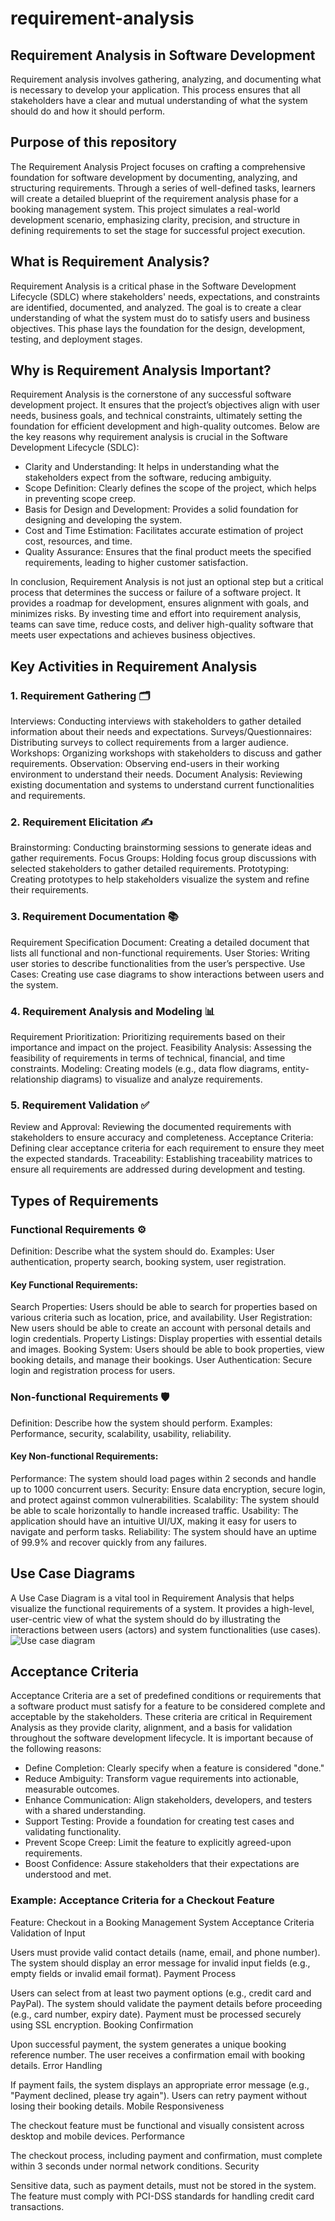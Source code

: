 # requirement-analysis

## Requirement Analysis in Software Development
Requirement analysis involves gathering, analyzing, and documenting what is necessary to develop your application. This process ensures that all stakeholders have a clear and mutual understanding of what the system should do and how it should perform.

## Purpose of this repository
The Requirement Analysis Project focuses on crafting a comprehensive foundation for software development by documenting, analyzing, and structuring requirements. Through a series of well-defined tasks, learners will create a detailed blueprint of the requirement analysis phase for a booking management system. This project simulates a real-world development scenario, emphasizing clarity, precision, and structure in defining requirements to set the stage for successful project execution.

## What is Requirement Analysis?
Requirement Analysis is a critical phase in the Software Development Lifecycle (SDLC) where stakeholders' needs, expectations, and constraints are identified, documented, and analyzed. The goal is to create a clear understanding of what the system must do to satisfy users and business objectives. This phase lays the foundation for the design, development, testing, and deployment stages.

## Why is Requirement Analysis Important?
Requirement Analysis is the cornerstone of any successful software development project. It ensures that the project’s objectives align with user needs, business goals, and technical constraints, ultimately setting the foundation for efficient development and high-quality outcomes. Below are the key reasons why requirement analysis is crucial in the Software Development Lifecycle (SDLC):

- Clarity and Understanding: It helps in understanding what the stakeholders expect from the software, reducing ambiguity.
- Scope Definition: Clearly defines the scope of the project, which helps in preventing scope creep.
- Basis for Design and Development: Provides a solid foundation for designing and developing the system.
- Cost and Time Estimation: Facilitates accurate estimation of project cost, resources, and time.
- Quality Assurance: Ensures that the final product meets the specified requirements, leading to higher customer satisfaction.

In conclusion, Requirement Analysis is not just an optional step but a critical process that determines the success or failure of a software project. It provides a roadmap for development, ensures alignment with goals, and minimizes risks. By investing time and effort into requirement analysis, teams can save time, reduce costs, and deliver high-quality software that meets user expectations and achieves business objectives.

## Key Activities in Requirement Analysis
### 1. Requirement Gathering 🗂️
Interviews: Conducting interviews with stakeholders to gather detailed information about their needs and expectations.
Surveys/Questionnaires: Distributing surveys to collect requirements from a larger audience.
Workshops: Organizing workshops with stakeholders to discuss and gather requirements.
Observation: Observing end-users in their working environment to understand their needs.
Document Analysis: Reviewing existing documentation and systems to understand current functionalities and requirements.

### 2. Requirement Elicitation ✍️
Brainstorming: Conducting brainstorming sessions to generate ideas and gather requirements.
Focus Groups: Holding focus group discussions with selected stakeholders to gather detailed requirements.
Prototyping: Creating prototypes to help stakeholders visualize the system and refine their requirements.

### 3. Requirement Documentation 📚
Requirement Specification Document: Creating a detailed document that lists all functional and non-functional requirements.
User Stories: Writing user stories to describe functionalities from the user’s perspective.
Use Cases: Creating use case diagrams to show interactions between users and the system.

### 4. Requirement Analysis and Modeling 📊
Requirement Prioritization: Prioritizing requirements based on their importance and impact on the project.
Feasibility Analysis: Assessing the feasibility of requirements in terms of technical, financial, and time constraints.
Modeling: Creating models (e.g., data flow diagrams, entity-relationship diagrams) to visualize and analyze requirements.

### 5. Requirement Validation ✅
Review and Approval: Reviewing the documented requirements with stakeholders to ensure accuracy and completeness.
Acceptance Criteria: Defining clear acceptance criteria for each requirement to ensure they meet the expected standards.
Traceability: Establishing traceability matrices to ensure all requirements are addressed during development and testing.

## Types of Requirements
### Functional Requirements ⚙️
Definition: Describe what the system should do.
Examples: User authentication, property search, booking system, user registration.

#### Key Functional Requirements:

Search Properties: Users should be able to search for properties based on various criteria such as location, price, and availability.
User Registration: New users should be able to create an account with personal details and login credentials.
Property Listings: Display properties with essential details and images.
Booking System: Users should be able to book properties, view booking details, and manage their bookings.
User Authentication: Secure login and registration process for users.

### Non-functional Requirements 🛡️
Definition: Describe how the system should perform.
Examples: Performance, security, scalability, usability, reliability.

#### Key Non-functional Requirements:

Performance: The system should load pages within 2 seconds and handle up to 1000 concurrent users.
Security: Ensure data encryption, secure login, and protect against common vulnerabilities.
Scalability: The system should be able to scale horizontally to handle increased traffic.
Usability: The application should have an intuitive UI/UX, making it easy for users to navigate and perform tasks.
Reliability: The system should have an uptime of 99.9% and recover quickly from any failures.

## Use Case Diagrams
A Use Case Diagram is a vital tool in Requirement Analysis that helps visualize the functional requirements of a system. It provides a high-level, user-centric view of what the system should do by illustrating the interactions between users (actors) and system functionalities (use cases).
![Use case diagram](https://raw.githubusercontent.com/PJ-Limo/requirement-analysis/main/images/alx-booking-uc.png)

## Acceptance Criteria
Acceptance Criteria are a set of predefined conditions or requirements that a software product must satisfy for a feature to be considered complete and acceptable by the stakeholders. These criteria are critical in Requirement Analysis as they provide clarity, alignment, and a basis for validation throughout the software development lifecycle. It is important because of the following reasons:

- Define Completion: Clearly specify when a feature is considered "done."
- Reduce Ambiguity: Transform vague requirements into actionable, measurable outcomes.
- Enhance Communication: Align stakeholders, developers, and testers with a shared understanding.
- Support Testing: Provide a foundation for creating test cases and validating functionality.
- Prevent Scope Creep: Limit the feature to explicitly agreed-upon requirements.
- Boost Confidence: Assure stakeholders that their expectations are understood and met.

### Example: Acceptance Criteria for a Checkout Feature

Feature: Checkout in a Booking Management System
Acceptance Criteria
Validation of Input

Users must provide valid contact details (name, email, and phone number).
The system should display an error message for invalid input fields (e.g., empty fields or invalid email format).
Payment Process

Users can select from at least two payment options (e.g., credit card and PayPal).
The system should validate the payment details before proceeding (e.g., card number, expiry date).
Payment must be processed securely using SSL encryption.
Booking Confirmation

Upon successful payment, the system generates a unique booking reference number.
The user receives a confirmation email with booking details.
Error Handling

If payment fails, the system displays an appropriate error message (e.g., "Payment declined, please try again").
Users can retry payment without losing their booking details.
Mobile Responsiveness

The checkout feature must be functional and visually consistent across desktop and mobile devices.
Performance

The checkout process, including payment and confirmation, must complete within 3 seconds under normal network conditions.
Security

Sensitive data, such as payment details, must not be stored in the system.
The feature must comply with PCI-DSS standards for handling credit card transactions.
